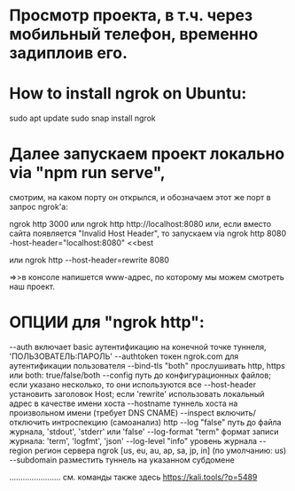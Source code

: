 # Просмотр проекта, в т.ч. через мобильный телефон, временно задиплоив его.

# How to install ngrok on Ubuntu:
sudo apt update
sudo snap install ngrok


# Далее запускаем проект локально via "npm run serve",
смотрим, на каком порту он открылся,
и обозначаем этот же порт в запрос ngrok'а:

ngrok http 3000
или
ngrok http http://localhost:8080
или, 
если вместо сайта появляется "Invalid Host Header", то запускаем via
ngrok http 8080 -host-header="localhost:8080"              <<best

или
ngrok http --host-header=rewrite 8080


=>>в консоле напишется www-адрес, по которому мы можем смотреть наш проект.


# ОПЦИИ для "ngrok http":
--auth       включает basic аутентификацию на конечной точке туннеля, 'ПОЛЬЗОВАТЕЛЬ:ПАРОЛЬ'
--authtoken      токен ngrok.com для аутентификации пользователя
--bind-tls "both"    прослушивать http, https или both: true/false/both
--config     путь до конфигурационных файлов; если указано несколько, то они используются все
--host-header    установить заголовок Host; если 'rewrite' использовать локальный адрес в качестве имени хоста
--hostname       туннель хоста на произвольном имени (требует DNS CNAME)
--inspect        включить/отключить интроспекцию (самоанализ) http
--log "false"    путь до файла журнала, 'stdout', 'stderr' или 'false'
--log-format "term"  формат записи журнала: 'term', 'logfmt', 'json'
--log-level "info"   уровень журнала
--region         регион сервера ngrok [us, eu, au, ap, sa, jp, in] (по умолчанию: us)
--subdomain      разместить туннель на указанном субдомене



.......................
см. команды также здесь
https://kali.tools/?p=5489

